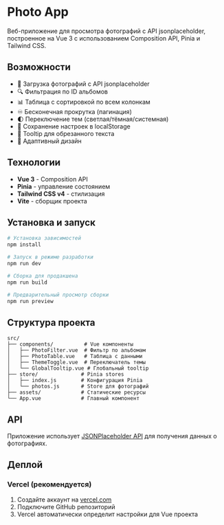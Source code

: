# Photo App

Веб-приложение для просмотра фотографий с API jsonplaceholder, построенное на Vue 3 с использованием Composition API, Pinia и Tailwind CSS.

## Возможности

- 📸 Загрузка фотографий с API jsonplaceholder
- 🔍 Фильтрация по ID альбомов
- 📊 Таблица с сортировкой по всем колонкам
- ♾️ Бесконечная прокрутка (пагинация)
- 🌓 Переключение тем (светлая/тёмная/системная)
- 💾 Сохранение настроек в localStorage
- 🎯 Tooltip для обрезанного текста
- 📱 Адаптивный дизайн

## Технологии

- **Vue 3** - Composition API
- **Pinia** - управление состоянием
- **Tailwind CSS v4** - стилизация
- **Vite** - сборщик проекта

## Установка и запуск

```sh
# Установка зависимостей
npm install

# Запуск в режиме разработки
npm run dev

# Сборка для продакшена
npm run build

# Предварительный просмотр сборки
npm run preview
```

## Структура проекта

```
src/
├── components/          # Vue компоненты
│   ├── PhotoFilter.vue  # Фильтр по альбомам
│   ├── PhotoTable.vue   # Таблица с данными
│   ├── ThemeToggle.vue  # Переключатель темы
│   └── GlobalTooltip.vue # Глобальный tooltip
├── store/              # Pinia stores
│   ├── index.js        # Конфигурация Pinia
│   └── photos.js       # Store для фотографий
├── assets/             # Статические ресурсы
└── App.vue             # Главный компонент
```

## API

Приложение использует [JSONPlaceholder API](https://jsonplaceholder.typicode.com/) для получения данных о фотографиях.

## Деплой

### Vercel (рекомендуется)
1. Создайте аккаунт на [vercel.com](https://vercel.com)
2. Подключите GitHub репозиторий
3. Vercel автоматически определит настройки для Vue проекта
